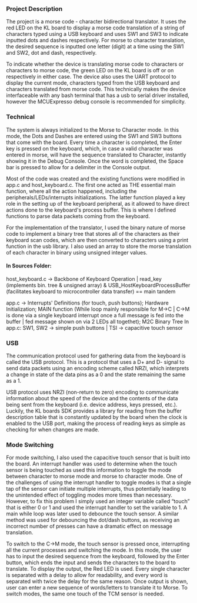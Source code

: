 ### Project Description

The project is a morse code - character bidirectional translator. It uses the red LED on the KL board to display a morse code translation of a string of characters typed using a USB keyboard and uses SW1 and SW3 to indicate inputted dots and dashes respectively. For morse to character translation, the desired sequence is inputted one letter (digit) at a time using the SW1 and SW2, dot and dash, respectively. 

To indicate whether the device is translating morse code to characters or characters to morse code, the green LED on the KL board is off or on respectively in either case. The device also uses the UART protocol to display the current mode, characters typed from the USB keyboard and characters translated from morse code. This technically makes the device interfaceable with any bash terminal that has a usb to serial driver installed, however the MCUExpresso debug console is recommended for simplicity.

### Technical

The system is always initialized to the Morse to Character mode. In this mode, the Dots and Dashes are entered using the SW1 and SW3 buttons that come with the board. Every time a character is completed, the Enter key is pressed on the keyboard, which, in case a valid character was entered in morse, will have the sequence translated to Character, instantly showing it in the Debug Console. Once the word is completed, the Space bar is pressed to allow for a delimiter in the Console output.

Most of the code was created and the existing functions were modified in app.c and host_keyboard.c. The first one acted as THE essential main function, where all the action happened, including the peripherals/LEDs/interrupts initializations. The latter function played a key role in the setting up of the keyboard peripheral, as it allowed to have direct actions done to the keyboard's process buffer. This is where I defined functions to parse data packets coming from the keyboard.

For the implementation of the translator, I used the binary nature of morse code to implement a binary tree that stores all of the characters as their keyboard scan codes, which are then converted to characters using a print function in the usb library. I also used an array to store the morse translation of each character in binary using unsigned integer values.

#### In Sources Folder: 
host_keyboard.c -> Backbone of Keyboard Operation | read_key (implements bin. tree & unsigned array) & USB_HostKeyboardProcessBuffer (facilitates keyboard to microcontroller data transfer) == main tandem

app.c -> Interrupts' Definitions (for touch, push buttons); Hardware Initialization; MAIN function (While loop mainly responsible for M->C | C->M is done via a single keyboard interrupt once a full message is fed into the buffer | fed message shown on via 2 LEDs all togethet); M2C Binary Tree
In app.c: SW1, SW2 -> simple push buttons | TSI -> capacitive touch sensor


### USB

The communication protocol used for gathering data from the keyboard is called the USB protocol. This is a protocol that uses a D+ and D- signal to send data packets using an encoding scheme called NRZI, which interprets a change in state of the data pins as a 0 and the state remaining the same as a 1.

USB protocol uses NRZI (non-return to zero) encoding to communicate information about the speed of the device and the contents of the data being sent from the keyboard (i.e. device address, keys pressed, etc.). Luckily, the KL boards SDK provides a library for reading from the buffer description table that is constantly updated by the board when the clock is enabled to the USB port, making the process of reading keys as simple as checking for when changes are made.

### Mode Switching

For mode switching, I also used the capacitive touch sensor that is built into the board. An interrupt handler was used to determine when the touch sensor is being touched as used this information to toggle the mode between character to morse mode and morse to character mode. One of the challenges of using the interrupt handler to toggle modes is that a single tap of the sensor can initiate multiple interrupts, thus potentially leading to the unintended effect of toggling modes more times than necessary. However, to fix this problem I simply used an integer variable called “touch” that is either 0 or 1 and used the interrupt handler to set the variable to 1. A main while loop was later used to debounce the touch sensor. A similar method was used for debouncing the dot/dash buttons, as receiving an incorrect number of presses can have a dramatic effect on message translation.

To switch to the C->M mode, the touch sensor is pressed once, interrupting all the current processes and switching the mode. In this mode, the user has to input the desired sequence from the keyboard, followed by the Enter button, which ends the input and sends the characters to the board to translate. To display the output, the Red LED is used. Every single character is separated with a delay to allow for readability, and every word is separated with twice the delay for the same reason. Once output is shown, user can enter a new sequence of words/letters to translate it to Morse. To switch modes, the same one touch of the TCM sensor is needed.
